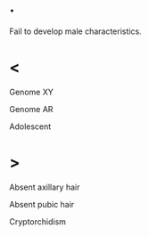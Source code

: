 # .

Fail to develop male characteristics.

# <

Genome XY

Genome AR

Adolescent

# >

Absent axillary hair

Absent pubic hair

Cryptorchidism
